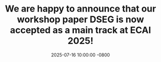 ---
title: >-
    We are happy to announce that our workshop paper DSEG is now accepted as a main track at ECAI 2025!
date: 2025-07-16 10:00:00 -0800
---